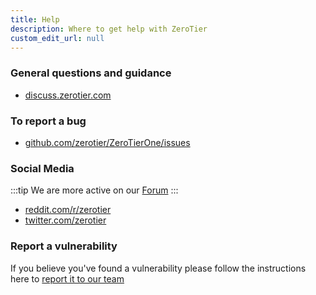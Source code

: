 ```yaml
---
title: Help
description: Where to get help with ZeroTier
custom_edit_url: null
---
```


### General questions and guidance

- [discuss.zerotier.com](https://discuss.zerotier.com)

### To report a bug

- [github.com/zerotier/ZeroTierOne/issues](https://github.com/zerotier/ZeroTierOne/issues)

### Social Media

:::tip
We are more active on our [Forum](https://discuss.zerotier.com)
:::

- [reddit.com/r/zerotier](https://old.reddit.com/zerotier)
- [twitter.com/zerotier](https://twitter.com/zerotier)

### Report a vulnerability

If you believe you've found a vulnerability please follow the instructions here to [report it to our team](https://github.com/zerotier/ZeroTierOne/blob/dev/SECURITY.md)

